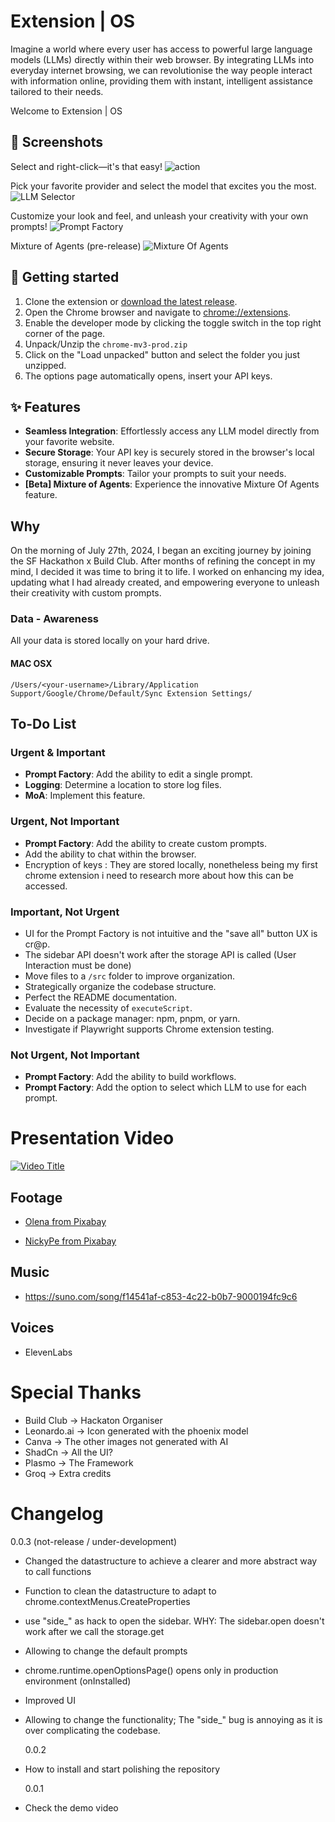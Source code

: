 # Extension | OS

Imagine a world where every user has access to powerful large language models (LLMs) directly within their web browser. By integrating LLMs into everyday internet browsing, we can revolutionise the way people interact with information online, providing them with instant, intelligent assistance tailored to their needs.

Welcome to Extension | OS

## 📸 Screenshots

Select and right-click—it's that easy!
![action](./assets/showcase/action.png)

Pick your favorite provider and select the model that excites you the most.
![LLM Selector](./assets/showcase/llmSelector.png)

Customize your look and feel, and unleash your creativity with your own prompts!
![Prompt Factory](./assets/showcase/promptFactory.png)

Mixture of Agents (pre-release)
![Mixture Of Agents](./assets/showcase/moa.png)

## 🚀 Getting started

1. Clone the extension or [download the latest release](https://github.com/albertocubeddu/extensionOS/releases/).
2. Open the Chrome browser and navigate to [chrome://extensions](chrome://extensions).
3. Enable the developer mode by clicking the toggle switch in the top right corner of the page.
4. Unpack/Unzip the `chrome-mv3-prod.zip`
5. Click on the "Load unpacked" button and select the folder you just unzipped.
6. The options page automatically opens, insert your API keys.

## ✨ Features

-  **Seamless Integration**: Effortlessly access any LLM model directly from your favorite website.
-  **Secure Storage**: Your API key is securely stored in the browser's local storage, ensuring it never leaves your device.
-  **Customizable Prompts**: Tailor your prompts to suit your needs.
-  **[Beta] Mixture of Agents**: Experience the innovative Mixture Of Agents feature.

## Why

On the morning of July 27th, 2024, I began an exciting journey by joining the SF Hackathon x Build Club. After months of refining the concept in my mind, I decided it was time to bring it to life. I worked on enhancing my idea, updating what I had already created, and empowering everyone to unleash their creativity with custom prompts.

### Data - Awareness

All your data is stored locally on your hard drive.

#### MAC OSX

`/Users/<your-username>/Library/Application Support/Google/Chrome/Default/Sync Extension Settings/`

## To-Do List

### Urgent & Important

-  **Prompt Factory**: Add the ability to edit a single prompt.
-  **Logging**: Determine a location to store log files.
-  **MoA**: Implement this feature.

### Urgent, Not Important

-  **Prompt Factory**: Add the ability to create custom prompts.
-  Add the ability to chat within the browser.
-  Encryption of keys : They are stored locally, nonetheless being my first chrome extension i need to research more about how this can be accessed.

### Important, Not Urgent

-  UI for the Prompt Factory is not intuitive and the "save all" button UX is cr@p.
-  The sidebar API doesn't work after the storage API is called (User Interaction must be done)
-  Move files to a `/src` folder to improve organization.
-  Strategically organize the codebase structure.
-  Perfect the README documentation.
-  Evaluate the necessity of `executeScript`.
-  Decide on a package manager: npm, pnpm, or yarn.
-  Investigate if Playwright supports Chrome extension testing.

### Not Urgent, Not Important

-  **Prompt Factory**: Add the ability to build workflows.
-  **Prompt Factory**: Add the option to select which LLM to use for each prompt.

# Presentation Video

[![Video Title](https://img.youtube.com/vi/dM1BOxVoebg/0.jpg)](https://www.youtube.com/watch?v=dM1BOxVoebg)

## Footage

-  [Olena from Pixabay](https://pixabay.com/users/olenchic-16658974/?utm_source=link-attribution&utm_medium=referral&utm_campaign=video&utm_content=218486)

-  [NickyPe from Pixabay](https://pixabay.com/users/nickype-10327513/?utm_source=link-attribution&utm_medium=referral&utm_campaign=video&utm_content=161402)

## Music

-  https://suno.com/song/f14541af-c853-4c22-b0b7-9000194fc9c6

## Voices

-  ElevenLabs

# Special Thanks

-  Build Club -> Hackaton Organiser
-  Leonardo.ai -> Icon generated with the phoenix model
-  Canva -> The other images not generated with AI
-  ShadCn -> All the UI?
-  Plasmo -> The Framework
-  Groq -> Extra credits

# Changelog

0.0.3 (not-release / under-development)

-  Changed the datastructure to achieve a clearer and more abstract way to call functions
-  Function to clean the datastructure to adapt to chrome.contextMenus.CreateProperties
-  use "side\_" as hack to open the sidebar. WHY: The sidebar.open doesn't work after we call the storage.get
-  Allowing to change the default prompts
-  chrome.runtime.openOptionsPage() opens only in production environment (onInstalled)
-  Improved UI
-  Allowing to change the functionality; The "side\_" bug is annoying as it is over complicating the codebase.

   0.0.2

-  How to install and start polishing the repository

   0.0.1

-  Check the demo video

